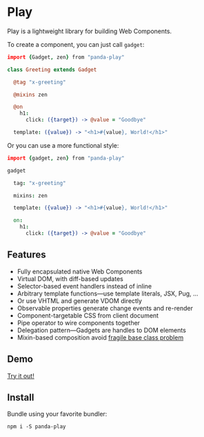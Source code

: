 # Play

Play is a lightweight library for building Web Components.

To create a component, you can just call `gadget`:

```coffee
import {Gadget, zen} from "panda-play"

class Greeting extends Gadget

  @tag "x-greeting"

  @mixins zen

  @on
    h1:
      click: ({target}) -> @value = "Goodbye"

  template: ({value}) -> "<h1>#{value}, World!</h1>"

```

Or you can use a more functional style:

```coffee
import {gadget, zen} from "panda-play"

gadget

  tag: "x-greeting"

  mixins: zen

  template: ({value}) -> "<h1>#{value}, World!</h1>"

  on:
    h1:
      click: ({target}) -> @value = "Goodbye"

```

## Features

- Fully encapsulated native Web Components
- Virtual DOM, with diff-based updates
- Selector-based event handlers instead of inline
- Arbitrary template functions—use template literals, JSX, Pug, …
- Or use VHTML and generate VDOM directly
- Observable properties generate change events and re-render
- Component-targetable CSS from client document
- Pipe operator to wire components together
- Delegation pattern—Gadgets are handles to DOM elements
- Mixin-based composition avoid [fragile base class problem][elliott]

[elliott]:https://medium.com/@_ericelliott/why-composition-is-immune-to-fragile-base-class-problem-8dfc6a5272aa

## Demo

[Try it out!](https://play.pandastrike.com/demos/markdown-editor)

## Install

Bundle using your favorite bundler:

```
npm i -S panda-play
```
